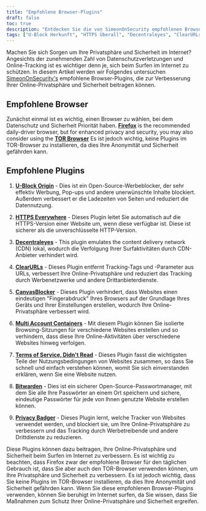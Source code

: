 ```yaml
---
title: "Empfohlene Browser-Plugins"
draft: false
toc: true
description: "Entdecken Sie die von SimeonOnSecurity empfohlenen Browser-Plugins, um Ihr Surferlebnis zu verbessern. FireFox ist der empfohlene Browser für den täglichen Gebrauch, aber für mehr Privatsphäre und Sicherheit können Sie auch den TOR-Browser verwenden. Zu den empfohlenen Plugins gehören U-Block Origin zum Blockieren von Werbung, HTTPS Everywhere für sicheres Surfen, Decentraleyes für lokale CDN-Emulation, ClearURLs zum Entfernen von Tracking-Tags, CanvasBlocker zum Verhindern von JavaScript-Fingerabdrücken, Multi Account Containers für isolierte Browsing-Sitzungen, Terms of Service, Didn't Read für informierte ToS, Bitwarden für sichere Passwortverwaltung und Privacy Badger zum Blockieren von Trackern. Verbessern Sie Ihre Online-Privatsphäre und Sicherheit mit diesen erstklassigen Browser-Plugins."
tags: ["U-Block Herkunft", "HTTPS Überall", "Decentraleyes", "ClearURLs", "CanvasBlocker", "FireFox", "Bitwarden", "Empfehlungen", "TOR-Browser", "Open-Source AD-Blocker", "Lokaler CDN-Emulator", "JavaScript-Fingerprinting", "Isolierte Browser-Sitzungen", "Schattige ToS", "Sicherer Open-Source-Cloud-Passwort-Manager", "Tracker-Blockierung"]
---
```

 Machen Sie sich Sorgen um Ihre Privatsphäre und Sicherheit im Internet? Angesichts der zunehmenden Zahl von Datenschutzverletzungen und Online-Tracking ist es wichtiger denn je, sich beim Surfen im Internet zu schützen. In diesem Artikel werden wir Folgendes untersuchen [SimeonOnSecurity's](https://twitter.com/SimeonOnSecurity) empfohlene Browser-Plugins, die zur Verbesserung Ihrer Online-Privatsphäre und Sicherheit beitragen können.

## Empfohlene Browser

Zunächst einmal ist es wichtig, einen Browser zu wählen, bei dem Datenschutz und Sicherheit Priorität haben. [**Firefox**](https://www.mozilla.org/en-US/firefox/new/) is the recommended daily-driver browser, but for enhanced privacy and security, you may also consider using the [**TOR Browser**](https://www.torproject.org/download/) Es ist jedoch wichtig, keine Plugins im TOR-Browser zu installieren, da dies Ihre Anonymität und Sicherheit gefährden kann.

## Empfohlene Plugins

1. [**U-Block Origin**](https://github.com/gorhill/uBlock) - Dies ist ein Open-Source-Werbeblocker, der sehr effektiv Werbung, Pop-ups und andere unerwünschte Inhalte blockiert. Außerdem verbessert er die Ladezeiten von Seiten und reduziert die Datennutzung.

2. [**HTTPS Everywhere**](https://www.eff.org/https-everywhere) - Dieses Plugin leitet Sie automatisch auf die HTTPS-Version einer Website um, wenn diese verfügbar ist. Diese ist sicherer als die unverschlüsselte HTTP-Version.

3. [**Decentraleyes**](https://decentraleyes.org/) - This plugin emulates the content delivery network (CDN) lokal, wodurch die Verfolgung Ihrer Surfaktivitäten durch CDN-Anbieter verhindert wird.

4. [**ClearURLs**](https://gitlab.com/KevinRoebert/ClearUrls) - Dieses Plugin entfernt Tracking-Tags und -Parameter aus URLs, verbessert Ihre Online-Privatsphäre und reduziert das Tracking durch Werbenetzwerke und andere Drittanbieterdienste.

5. [**CanvasBlocker**](https://github.com/kkapsner/CanvasBlocker) - Dieses Plugin verhindert, dass Websites einen eindeutigen "Fingerabdruck" Ihres Browsers auf der Grundlage Ihres Geräts und Ihrer Einstellungen erstellen, wodurch Ihre Online-Privatsphäre verbessert wird.

6. [**Multi Account Containers**](https://github.com/mozilla/multi-account-containers) - Mit diesem Plugin können Sie isolierte Browsing-Sitzungen für verschiedene Websites erstellen und so verhindern, dass diese Ihre Online-Aktivitäten über verschiedene Websites hinweg verfolgen.

7. [**Terms of Service, Didn't Read**](https://tosdr.org/downloads.html) - Dieses Plugin fasst die wichtigsten Teile der Nutzungsbedingungen von Websites zusammen, so dass Sie schnell und einfach verstehen können, womit Sie sich einverstanden erklären, wenn Sie eine Website nutzen.

8. [**Bitwarden**](https://bitwarden.com/) - Dies ist ein sicherer Open-Source-Passwortmanager, mit dem Sie alle Ihre Passwörter an einem Ort speichern und sichere, eindeutige Passwörter für jede von Ihnen genutzte Website erstellen können.

9. [**Privacy Badger**](https://privacybadger.org/) - Dieses Plugin lernt, welche Tracker von Websites verwendet werden, und blockiert sie, um Ihre Online-Privatsphäre zu verbessern und das Tracking durch Werbetreibende und andere Drittdienste zu reduzieren.

Diese Plugins können dazu beitragen, Ihre Online-Privatsphäre und Sicherheit beim Surfen im Internet zu verbessern. Es ist wichtig zu beachten, dass Firefox zwar der empfohlene Browser für den täglichen Gebrauch ist, dass Sie aber auch den TOR-Browser verwenden können, um Ihre Privatsphäre und Sicherheit zu verbessern. Es ist jedoch wichtig, dass Sie keine Plugins im TOR-Browser installieren, da dies Ihre Anonymität und Sicherheit gefährden kann. Wenn Sie diese empfohlenen Browser-Plugins verwenden, können Sie beruhigt im Internet surfen, da Sie wissen, dass Sie Maßnahmen zum Schutz Ihrer Online-Privatsphäre und Sicherheit ergreifen.
